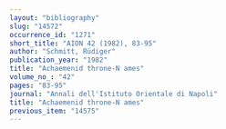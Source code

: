 ```yaml
---
layout: "bibliography"
slug: "14572"
occurrence_id: "1271"
short_title: "AION 42 (1982), 83-95"
author: "Schmitt, Rüdiger"
publication_year: "1982"
title: "Achaemenid throne-N ames"
volume_no_: "42"
pages: "83-95"
journal: "Annali dell'Istituto Orientale di Napoli"
title: "Achaemenid throne-N ames"
previous_item: "14575"
---
```

